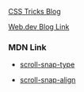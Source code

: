 [CSS Tricks Blog](https://css-tricks.com/practical-css-scroll-snapping/)

[Web.dev Blog Link](https://web.dev/css-scroll-snap/#css_scroll_snap)

### MDN Link

- [scroll-snap-type](https://developer.mozilla.org/en-US/docs/Web/CSS/scroll-snap-type)

- [scroll-snap-align](https://developer.mozilla.org/en-US/docs/Web/CSS/scroll-snap-align)
